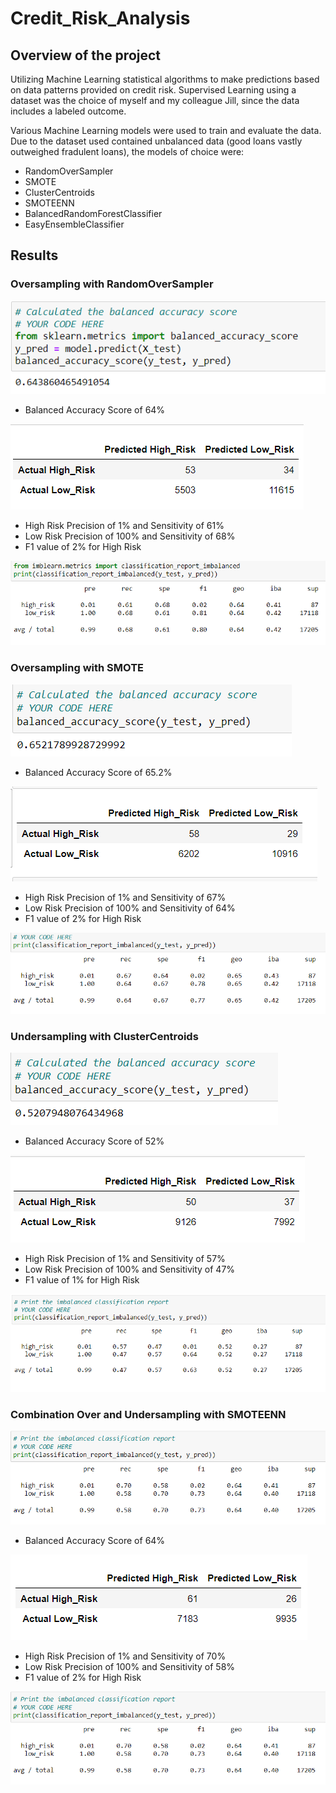 # Credit_Risk_Analysis
## Overview of the project

Utilizing Machine Learning statistical algorithms to make predictions based on data patterns provided on credit risk. Supervised Learning using a dataset was the choice of myself and my colleague Jill, since the data includes a labeled outcome.

Various Machine Learning models were used to train and evaluate the data. Due to the dataset used contained unbalanced data (good loans vastly outweighed fradulent loans), the models of choice were:

  - RandomOverSampler
  - SMOTE 
  - ClusterCentroids
  - SMOTEENN
  - BalancedRandomForestClassifier
  - EasyEnsembleClassifier

## Results

### Oversampling with RandomOverSampler
![Ovrsmpl Acc](https://github.com/A-Mossa/Credit_Risk_Analysis/blob/main/Imgs/Ovrsmpl%20Accuracy.png)
- Balanced Accuracy Score of 64%

![Ovrsmpl CM](https://github.com/A-Mossa/Credit_Risk_Analysis/blob/main/Imgs/Ovrsmpl%20CM.png)
- High Risk Precision of 1% and Sensitivity of 61%
- Low Risk Precision of 100% and Sensitivity of 68%
- F1 value of 2% for High Risk

![Ovrsmpl Clr](https://github.com/A-Mossa/Credit_Risk_Analysis/blob/main/Imgs/Ovrsmpl%20Clr.png)

### Oversampling  with SMOTE

![SMOTE Smt](https://github.com/A-Mossa/Credit_Risk_Analysis/blob/main/Imgs/SMOTE%20acc.png)
- Balanced Accuracy Score of 65.2%

![SMOTE CM](https://github.com/A-Mossa/Credit_Risk_Analysis/blob/main/Imgs/SMOTE%20CM.png)
- High Risk Precision of 1% and Sensitivity of 67%
- Low Risk Precision of 100% and Sensitivity of 64%
- F1 value of 2% for High Risk

![SMOTE CM](https://github.com/A-Mossa/Credit_Risk_Analysis/blob/main/Imgs/SMOTE%20Clr.png)

### Undersampling with ClusterCentroids

![CC Acc](https://github.com/A-Mossa/Credit_Risk_Analysis/blob/main/Imgs/Undrsmpl%20Acc.png)
- Balanced Accuracy Score of 52%

![CC CM](https://github.com/A-Mossa/Credit_Risk_Analysis/blob/main/Imgs/Undrsmpl%20CM.png)
- High Risk Precision of 1% and Sensitivity of 57%
- Low Risk Precision of 100% and Sensitivity of 47%
- F1 value of 1% for High Risk

![CC Clr](https://github.com/A-Mossa/Credit_Risk_Analysis/blob/main/Imgs/Undrsmpl%20Clr.png)

### Combination Over and Undersampling with SMOTEENN

![Comp Acc](https://github.com/A-Mossa/Credit_Risk_Analysis/blob/main/Imgs/Comp%20Clr.png)
- Balanced Accuracy Score of 64%

![Comp CM](https://github.com/A-Mossa/Credit_Risk_Analysis/blob/main/Imgs/Comp%20CM.png)
- High Risk Precision of 1% and Sensitivity of 70%
- Low Risk Precision of 100% and Sensitivity of 58%
- F1 value of 2% for High Risk

![Comp Clr](https://github.com/A-Mossa/Credit_Risk_Analysis/blob/main/Imgs/Comp%20Clr.png)
